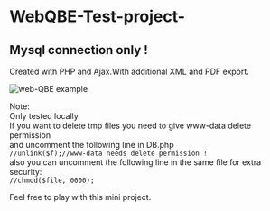 # WebQBE-Test-project-
## Mysql connection only !

Created with PHP and Ajax.With additional XML and PDF export.

![web-QBE example](https://media.giphy.com/media/POH2CC9SSVZ9pLGD88/giphy.gif)

Note:  
Only tested locally.  
If you want to delete tmp files you need to give www-data delete permission  
	and uncomment the following line in DB.php  
	```
	 //unlink($f);//www-data needs delete permission !  
	```  
	also you can uncomment the following line in the same file for extra security:  
	```
	//chmod($file, 0600);  
	```

Feel free to play with this mini project.  
